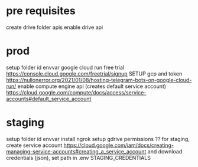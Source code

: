 # pre requisites
create drive folder
apis enable drive api

# prod
setup folder id envvar
google cloud run free trial https://console.cloud.google.com/freetrial/signup
SETUP gcp and token
https://nullonerror.org/2021/01/08/hosting-telegram-bots-on-google-cloud-run/
enable compute engine api (creates default service account) https://cloud.google.com/compute/docs/access/service-accounts#default_service_account

# staging
setup folder id envvar
install ngrok
setup gdrive permissions ??
for staging, create service account https://cloud.google.com/iam/docs/creating-managing-service-accounts#creating_a_service_account and download credentials (json), set path in .env STAGING_CREDENTIALS